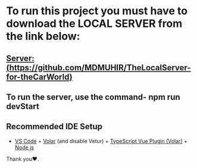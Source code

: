 # To run this project you must have to download the LOCAL SERVER from the link below:

## [Server:(https://github.com/MDMUHIR/TheLocalServer-for-theCarWorld)](https://github.com/MDMUHIR/TheLocalServer-for-theCarWorld)

## To run the server, use the command- npm run devStart


## Recommended IDE Setup

- [VS Code](https://code.visualstudio.com/) + [Volar](https://marketplace.visualstudio.com/items?itemName=Vue.volar) (and disable Vetur) + [TypeScript Vue Plugin (Volar)](https://marketplace.visualstudio.com/items?itemName=Vue.vscode-typescript-vue-plugin) + [Node js](https://nodejs.org/en)

Thank you❤️.
